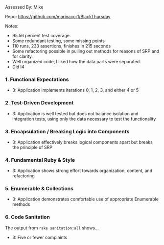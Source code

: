 Assessed By: Mike

Repo: https://github.com/marinacor1/BlackThursday

Notes:
* 95.56 percent test coverage.
* Some redundant testing, some missing points
* 110 runs, 233 assertions, finishes in 215 seconds
* Some refactoring possible in pulling out methods for reasons of SRP and
for clarity.
* Well organized code, I liked how the data parts were separated.
* Did I4


### 1. Functional Expectations

* 3: Application implements iterations 0, 1, 2, 3, and either 4 or 5

### 2. Test-Driven Development

* 3: Application is well tested but does not balance isolation and integration tests, using only the data necessary to test the functionality

### 3. Encapsulation / Breaking Logic into Components

* 3: Application effectively breaks logical components apart but breaks the principle of SRP

### 4. Fundamental Ruby & Style

* 3:  Application shows strong effort towards organization, content, and refactoring

### 5. Enumerable & Collections

* 3: Application demonstrates comfortable use of appropriate Enumerable methods

### 6. Code Sanitation

The output from `rake sanitation:all` shows...

* 3: Five or fewer complaints
